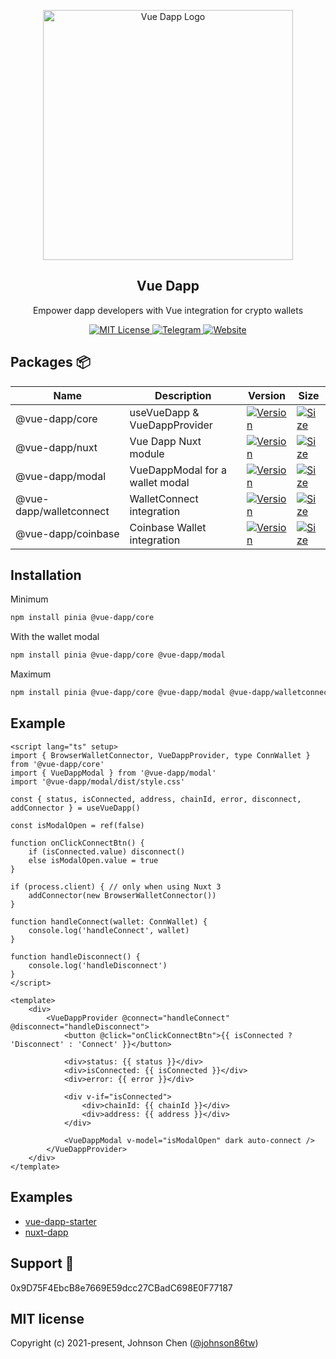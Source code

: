 <p align="center">
	<a href="https://vue-dapp.vercel.app/">
		<img src="https://github.com/vu3th/vue-dapp/blob/main/app/public/logo.png" alt="Vue Dapp Logo" style="max-width:100%;" width="400">
	</a>
</p>

<h2 align="center">
	Vue Dapp
</h2>

<p align="center">
	Empower dapp developers with Vue integration for crypto wallets
</p>

<p align="center">
	<!-- license -->
	<a href="https://github.com/vu3th/vue-dapp/blob/main/LICENSE">
		<img src="https://img.shields.io/badge/license-MIT-blue.svg" alt="MIT License"/>
	</a>
	<!-- telegram -->
	<a href="https://t.me/+pLwZxOdgdBg3ZTRl">
		<img src="https://img.shields.io/badge/vue--dapp-blue?style=flat&logo=telegram&label=Telegram" alt="Telegram" />
	</a>
	<!-- website -->
	<a href="https://vue-dapp.vercel.app/">
		<img src="https://img.shields.io/website?up_color=blue&up_message=vue-dapp&url=https://vue-dapp.vercel.app/" alt="Website" />
	</a>
</p>



 
## Packages 📦


| Name                    | Description                     | Version                                                                                                                                        | Size                                                                                                                                                             |
| ----------------------- | ------------------------------- | ---------------------------------------------------------------------------------------------------------------------------------------------- | ---------------------------------------------------------------------------------------------------------------------------------------------------------------- |
| @vue-dapp/core          | useVueDapp & VueDappProvider    | <a href="https://www.npmjs.com/package/@vue-dapp/core"><img src="https://badgen.net/npm/v/@vue-dapp/core" alt="Version"></a>                   | <a href="https://bundlephobia.com/package/@vue-dapp/core"><img src="https://img.shields.io/bundlephobia/minzip/@vue-dapp/core" alt="Size"></a>                   |
| @vue-dapp/nuxt          | Vue Dapp Nuxt module            | <a href="https://www.npmjs.com/package/@vue-dapp/nuxt"><img src="https://badgen.net/npm/v/@vue-dapp/nuxt" alt="Version"></a>                   | <a href="https://bundlephobia.com/package/@vue-dapp/nuxt"><img src="https://img.shields.io/bundlephobia/minzip/@vue-dapp/nuxt" alt="Size"></a>                   |
| @vue-dapp/modal         | VueDappModal for a wallet modal | <a href="https://www.npmjs.com/package/@vue-dapp/modal"><img src="https://badgen.net/npm/v/@vue-dapp/modal" alt="Version"></a>                 | <a href="https://bundlephobia.com/package/@vue-dapp/modal"><img src="https://img.shields.io/bundlephobia/minzip/@vue-dapp/modal" alt="Size"></a>                 |
| @vue-dapp/walletconnect | WalletConnect integration       | <a href="https://www.npmjs.com/package/@vue-dapp/walletconnect"><img src="https://badgen.net/npm/v/@vue-dapp/walletconnect" alt="Version"></a> | <a href="https://bundlephobia.com/package/@vue-dapp/walletconnect"><img src="https://img.shields.io/bundlephobia/minzip/@vue-dapp/walletconnect" alt="Size"></a> |
| @vue-dapp/coinbase      | Coinbase Wallet integration     | <a href="https://www.npmjs.com/package/@vue-dapp/coinbase"><img src="https://badgen.net/npm/v/@vue-dapp/coinbase" alt="Version"></a>           | <a href="https://bundlephobia.com/package/@vue-dapp/coinbase"><img src="https://img.shields.io/bundlephobia/minzip/@vue-dapp/coinbase" alt="Size"></a>           |


## Installation

Minimum
```bash
npm install pinia @vue-dapp/core
```

With the wallet modal
```bash
npm install pinia @vue-dapp/core @vue-dapp/modal
```

Maximum
```bash
npm install pinia @vue-dapp/core @vue-dapp/modal @vue-dapp/walletconnect @vue-dapp/coinbase
```

## Example

```vue
<script lang="ts" setup>
import { BrowserWalletConnector, VueDappProvider, type ConnWallet } from '@vue-dapp/core'
import { VueDappModal } from '@vue-dapp/modal'
import '@vue-dapp/modal/dist/style.css'

const { status, isConnected, address, chainId, error, disconnect, addConnector } = useVueDapp()

const isModalOpen = ref(false)

function onClickConnectBtn() {
	if (isConnected.value) disconnect()
	else isModalOpen.value = true
}

if (process.client) { // only when using Nuxt 3
	addConnector(new BrowserWalletConnector())
}

function handleConnect(wallet: ConnWallet) {
	console.log('handleConnect', wallet)
}

function handleDisconnect() {
	console.log('handleDisconnect')
}
</script>

<template>
	<div>
		<VueDappProvider @connect="handleConnect" @disconnect="handleDisconnect">
			<button @click="onClickConnectBtn">{{ isConnected ? 'Disconnect' : 'Connect' }}</button>

			<div>status: {{ status }}</div>
			<div>isConnected: {{ isConnected }}</div>
			<div>error: {{ error }}</div>

			<div v-if="isConnected">
				<div>chainId: {{ chainId }}</div>
				<div>address: {{ address }}</div>
			</div>

			<VueDappModal v-model="isModalOpen" dark auto-connect />
		</VueDappProvider>
	</div>
</template>

```

## Examples

- [vue-dapp-starter](https://github.com/vu3th/vue-dapp-starter) 
- [nuxt-dapp](https://github.com/vu3th/nuxt-dapp)


## Support 🙏

0x9D75F4EbcB8e7669E59dcc27CBadC698E0F77187

## MIT license

Copyright (c) 2021-present, Johnson Chen ([@johnson86tw](https://twitter.com/johnson86tw))
